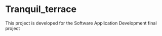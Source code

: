# Tranquil_terrace
This project is developed for the Software Application Development final project
